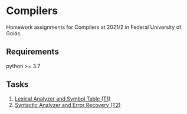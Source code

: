 # Compilers

Homework assignments for Compilers at 2021/2 in Federal University of Goiás.



## Requirements

python >= 3.7



## Tasks

1. [Lexical Analyzer and Symbol Table (T1)](src/mgol/lexical)
2.  [Syntactic Analyzer and Error Recovery (T2)](src/mgol/syntactic)

